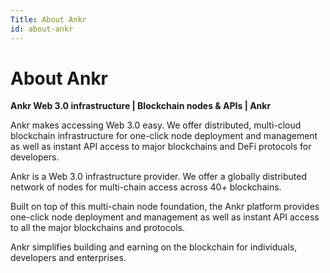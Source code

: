 ```yaml
---
Title: About Ankr
id: about-ankr
---
```

# About Ankr

**Ankr Web 3.0 infrastructure | Blockchain nodes & APIs | Ankr**

Ankr makes accessing Web 3.0 easy. We offer distributed, multi-cloud blockchain infrastructure for one-click node deployment and management as well as instant API access to major blockchains and DeFi protocols for developers.

Ankr is a Web 3.0 infrastructure provider. We offer a globally distributed network of nodes for multi-chain access across 40+ blockchains. 

Built on top of this multi-chain node foundation, the Ankr platform provides one-click node deployment and management as well as instant API access to all the major blockchains and protocols.

Ankr simplifies building and earning on the blockchain for individuals, developers and enterprises. 